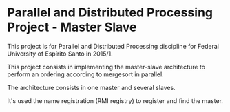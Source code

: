 # Parallel and Distributed Processing Project - Master Slave
This project is for Parallel and Distributed Processing discipline for Federal University of Espírito Santo in 2015/1.

This project consists in implementing the master-slave architecture to perform an ordering according to mergesort in parallel.

The architecture consists in one master and several slaves.

It's used the name registration (RMI registry) to register and find the master.
